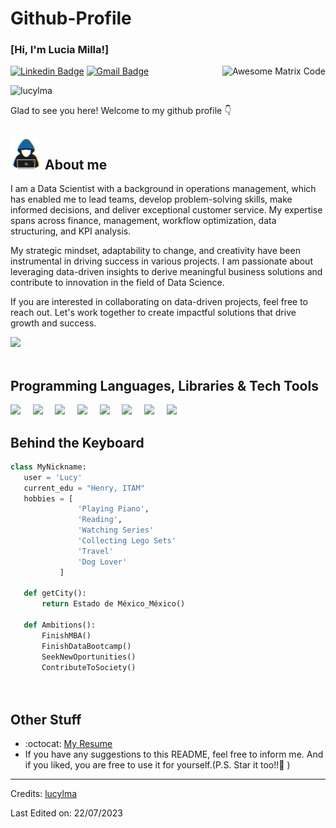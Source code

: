 # Github-Profile


### [Hi, I'm Lucia Milla!]




<img src = 'https://github.com/MarikIshtar007/MarikIshtar007/blob/master/images/matrix.gif' alt = 'Awesome Matrix Code' align='right'/>

[![Linkedin Badge](https://img.shields.io/badge/-Lucia-blue?style=flat-square&logo=Linkedin&logoColor=white&link=https://www.linkedin.com/in/haany-ali)](https://www.linkedin.com/in/lucia-milla-argoytia) [![Gmail Badge](https://img.shields.io/badge/-lucia.millaargoytia@gmail.com-c14438?style=flat-square&logo=Gmail&logoColor=white&link=mailto:lucia.millaargoytia@gmail.com)](lucia.millaargoytia@gmail.com) 
<p align="left"> <img src="https://komarev.com/ghpvc/?username=lucylma" alt="lucylma" /> </p>

Glad to see you here! Welcome to my github profile 👇

## <picture><img src = "https://github.com/0xAbdulKhalid/0xAbdulKhalid/raw/main/assets/mdImages/about_me.gif" width = 50px></picture> **About me**

I am a Data Scientist with a background in operations management, which has enabled me to lead teams, develop problem-solving skills, make informed decisions, and deliver exceptional customer service. My expertise spans across finance, management, workflow optimization, data structuring, and KPI analysis.

My strategic mindset, adaptability to change, and creativity have been instrumental in driving success in various projects. I am passionate about leveraging data-driven insights to derive meaningful business solutions and contribute to innovation in the field of Data Science.

If you are interested in collaborating on data-driven projects, feel free to reach out. Let's work together to create impactful solutions that drive growth and success.

<img src="https://user-images.githubusercontent.com/73097560/115834477-dbab4500-a447-11eb-908a-139a6edaec5c.gif"><br><br>


<p align="center">

## Programming Languages, Libraries & Tech Tools
<img src = 'https://github.com/MarikIshtar007/MarikIshtar007/blob/master/images/python2.png' height='50'/> <a> &nbsp;&nbsp;&nbsp;
<img src = 'https://github.com/MarikIshtar007/MarikIshtar007/blob/master/images/sql.svg' width='50'/> &nbsp;&nbsp;&nbsp;
<img src = 'https://static.platzi.com/media/articlases/Images/Numpy.png' width='100'/> &nbsp;&nbsp;&nbsp;
<img src = 'https://encrypted-tbn0.gstatic.com/images?q=tbn:ANd9GcR1RoJVQbtWzHESwuQQd2UZA_dBGXFswYUTzg&usqp=CAU' width='100'/> &nbsp;&nbsp;&nbsp;
<img src = 'https://matplotlib.org/3.1.0/_images/sphx_glr_logos2_003.png' width='180'/> &nbsp;&nbsp;&nbsp;
<img src = 'https://www.fullstackpython.com/img/logos/scipy.png' width='100'/> &nbsp;&nbsp;&nbsp;
<img src = 'https://upload.wikimedia.org/wikipedia/commons/thumb/0/05/Scikit_learn_logo_small.svg/1280px-Scikit_learn_logo_small.svg.png' height='40'/> &nbsp;&nbsp;&nbsp;
<img src = 'https://itw4site.blob.core.windows.net/it4w-site-images/partners/April2022/power-bi_logo.png' height='40'/> 

 
## Behind the Keyboard ##
 ```python
 class MyNickname:
 	user = 'Lucy'
	current_edu = "Henry, ITAM"
	hobbies = [
				'Playing Piano',
				'Reading',
				'Watching Series'
				'Collecting Lego Sets'
				'Travel'
				'Dog Lover'
			]
	
	def getCity():
		return Estado de México_México()
	
	def Ambitions():
		FinishMBA()
		FinishDataBootcamp()
		SeekNewOportunities()
		ContributeToSociety()
		
	
 ```
 
 
## Other Stuff
  - :octocat: [My Resume](https://drive.google.com/file/d/1cH_0TjA6lFNQuBKI0lVHTeJFlQfxglXr/view?usp=sharing)
  - If you have any suggestions to this README, feel free to inform me. And if you liked, you are free to use it for yourself.(P.S. Star it too!!:grimacing: )

 
 -------
Credits: [lucylma](https://github.com/lucylma)

Last Edited on: 22/07/2023
